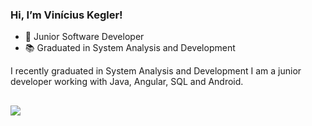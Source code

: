 ### Hi, I’m Vinícius Kegler! 

- 💼 Junior Software Developer
- 📚 Graduated in System Analysis and Development

I recently graduated in System Analysis and Development
I am a junior developer working with Java, Angular, SQL and Android.

##

<div>
  <a href= "https://www.linkedin.com/in/vinicius-kegler/ "><img src="https://img.shields.io/badge/LinkedIn-0077B5?style=for-the-badge&logo=linkedin&logoColor=white" target="_blank"></a>
 </div>

